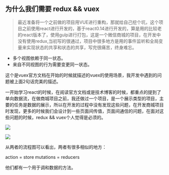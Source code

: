 ## 为什么我们需要 redux && vuex

> 最近准备将一个之前做的项目用VUE进行重构，那就给自己挖个坑，这个项目之前使用react进行开发的，基于react0.14进行开发的，算是用的比较老的react版本了，使用gulp进行打包，这是一个微信商城的项目，在开发中没有使用redux,当初写的很通过，项目中很多地方是用的事件监听和全局变量来实现状态的共享和状态的共享，写完很痛苦，终身难忘。

- 多个视图依赖于同一状态。
- 来自不同视图的行为需要变更同一状态。

这个是vuex官方文档在开始的时候就描述的vuex的使用场景，我开发中遇到的问题被上面2句话完美的描述。

一开始学习react的时候，在阅读官方文档或是技术博客的时候，都重点的提到了单向数据流，在做商城项目之前，我还做过一个项目，是一个展示类型的项目，主要的任务是数据的展示，所以在开发的过程中没有发现这些问题，在开发商城项目时发现，更多的时候我们会设计到一些页面间传值，页面间通信的问题，在面对这些问题的时候，redux && vuex个人觉得是必须的。

![](http://vuex.vuejs.org/zh-cn/images/vuex.png)

![](http://www.ruanyifeng.com/blogimg/asset/2016/bg2016091802.jpg)

从两者的流程图可以看出，两者有很多相似的地方：

action  =  store
mutations  =  reducers

他们都有一个用于调和数据的方法。
